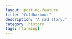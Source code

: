 ```yaml
---
layout: post-no-feature
title: "Coldharbour"
description: "A sad story."
category: history
tags: [farming]
---
```

